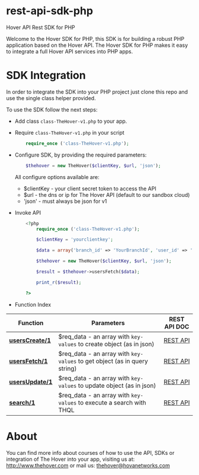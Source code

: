 rest-api-sdk-php
=================

Hover API Rest SDK for PHP

Welcome to the Hover SDK for PHP, this SDK is for building a robust PHP application based on the Hover API. The Hover SDK for PHP makes it easy to integrate a full Hover API services into PHP apps. 

SDK Integration
===============

In order to integrate the SDK into your PHP project just clone this repo and use the single class helper provided.

To use the SDK follow the next steps:

* Add class `class-TheHover-v1.php` to your app.

* Require `class-TheHover-v1.php` in your script

	```php
		require_once ('class-TheHover-v1.php');	
	```
	
* Configure SDK, by providing the required parameters:

	```php
		$thehover = new TheHover($clientKey, $url, 'json');
	```

	All configure options available are:
	
	* $clientKey - your client secret token to access the API
	* $url - the dns or ip for The Hover API (default to our sandbox cloud) 
	* 'json' - must always be json for v1
	
* Invoke API

	```php
		<?php
			require_once ('class-TheHover-v1.php');

			$clientKey = 'yourclientkey';

			$data = array('branch_id' => 'YourBranchId', 'user_id' => 'YourUserId', 'phase' => 'all');

			$thehover = new TheHover($clientKey, $url, 'json');

			$result = $thehover->usersFetch($data);

			print_r($result);

		?>	
	```
* Function Index

Function | Parameters | REST API DOC
-------- | ---------- | ------------ 
**[usersCreate/1](#userscreate)** | $req_data - an array with `key-values` to create object (as in json) | [REST API](http://docs.hoverapi.apiary.io/#user)
**[usersFetch/1](#usersfetch)** | $req_data - an array with `key-values` to get object (as in query string) | [REST API](http://docs.hoverapi.apiary.io/#user)
**[usersUpdate/1](#usersupdate)** | $req_data - an array with `key-values` to update object (as in json) | [REST API](http://docs.hoverapi.apiary.io/#user)
**[search/1](#search)** | $req_data - an array with `key-values` to execute a search with THQL | [REST API](http://docs.hoverapi.apiary.io/#usersearchthql)

About
=====

You can find more info about courses of how to use the API, SDKs or integration of The Hover into your app,
visiting us at: http://www.thehover.com or mail us: thehover@hovanetworks.com
